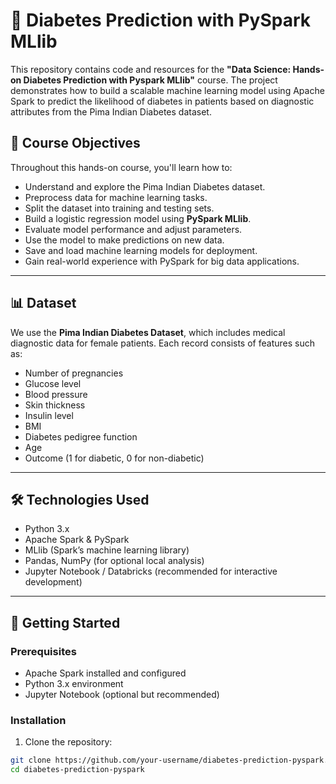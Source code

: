 # 🧪 Diabetes Prediction with PySpark MLlib

This repository contains code and resources for the **"Data Science: Hands-on Diabetes Prediction with Pyspark MLlib"** course. The project demonstrates how to build a scalable machine learning model using Apache Spark to predict the likelihood of diabetes in patients based on diagnostic attributes from the Pima Indian Diabetes dataset.

## 📌 Course Objectives

Throughout this hands-on course, you'll learn how to:

- Understand and explore the Pima Indian Diabetes dataset.
- Preprocess data for machine learning tasks.
- Split the dataset into training and testing sets.
- Build a logistic regression model using **PySpark MLlib**.
- Evaluate model performance and adjust parameters.
- Use the model to make predictions on new data.
- Save and load machine learning models for deployment.
- Gain real-world experience with PySpark for big data applications.

---

## 📊 Dataset

We use the **Pima Indian Diabetes Dataset**, which includes medical diagnostic data for female patients. Each record consists of features such as:

- Number of pregnancies
- Glucose level
- Blood pressure
- Skin thickness
- Insulin level
- BMI
- Diabetes pedigree function
- Age
- Outcome (1 for diabetic, 0 for non-diabetic)

---

## 🛠️ Technologies Used

- Python 3.x
- Apache Spark & PySpark
- MLlib (Spark’s machine learning library)
- Pandas, NumPy (for optional local analysis)
- Jupyter Notebook / Databricks (recommended for interactive development)

---

## 🚀 Getting Started

### Prerequisites

- Apache Spark installed and configured
- Python 3.x environment
- Jupyter Notebook (optional but recommended)

### Installation

1. Clone the repository:

```bash
git clone https://github.com/your-username/diabetes-prediction-pyspark.git
cd diabetes-prediction-pyspark
